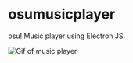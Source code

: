 # osumusicplayer

osu! Music player using Electron JS.

![Gif of music player](https://puu.sh/Gi12O.gif)
